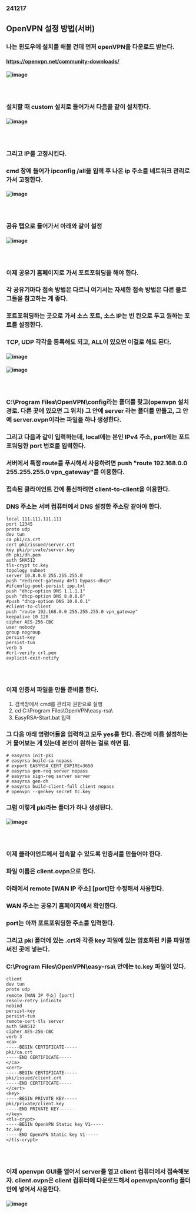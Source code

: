 ### 241217
## OpenVPN 설정 방법(서버)
### 나는 윈도우에 설치를 해볼 건데 먼저 openVPN을 다운로드 받는다.
#### https://openvpn.net/community-downloads/
#### ![image](https://github.com/user-attachments/assets/5b76f65d-98b5-4686-91a7-d380c671c2ad)
### <br/>

### 설치할 때 custom 설치로 들어가서 다음을 같이 설치한다.
#### ![image](https://github.com/user-attachments/assets/a371ff77-7712-49f5-bc0a-786544129a3d)
### <br/>

### 그리고 IP를 고정시킨다.
### cmd 창에 들어가 ipconfig /all을 입력 후 나온 ip 주소를 네트워크 관리로 가서 고정한다.
#### ![image](https://github.com/user-attachments/assets/85df214b-dcd2-4d39-8127-ab4c744c6c08)
### <br/>

### 공유 탭으로 들어가서 아래와 같이 설정
#### ![image](https://github.com/user-attachments/assets/fe6a87eb-186b-4c2a-9318-732f8fc55347)
### <br/>

### 이제 공유기 홈페이지로 가서 포트포워딩을 해야 한다.
### 각 공유기마다 접속 방법은 다르니 여기서는 자세한 접속 방법은 다른 블로그들을 참고하는 게 좋다.
### 포트포워딩하는 곳으로 가서 소스 포트, 소스 IP는 빈 칸으로 두고 원하는 포트를 설정한다.
### TCP, UDP 각각을 등록해도 되고, ALL이 있으면 이걸로 해도 된다.
#### ![image](https://github.com/user-attachments/assets/f634f8af-853a-411e-9a69-b834bb70042b)
#### ![image](https://github.com/user-attachments/assets/53875535-fac7-463d-915c-d6ea7479b486)
### <br/>

### C:\\Program Files\\OpenVPN\\config라는 폴더를 찾고(openvpn 설치 경로. 다른 곳에 있으면 그 위치) 그 안에 server 라는 폴더를 만들고, 그 안에 server.ovpn이라는 파일을 하나 생성한다.
### 그리고 다음과 같이 입력하는데, local에는 본인 IPv4 주소, port에는 포트포워딩한 port 번호를 입력한다.
### 서버에서 특정 route를 푸시해서 사용하려면 push "route 192.168.0.0 255.255.255.0 vpn_gateway"를 이용한다.
### 접속된 클라이언트 간에 통신하려면 client-to-client을 이용한다.
### DNS 주소는 서버 컴퓨터에서 DNS 설정한 주소랑 같아야 한다.
```
local 111.111.111.111
port 12345
proto udp
dev tun
ca pki/ca.crt
cert pki/issued/server.crt
key pki/private/server.key
dh pki/dh.pem
auth SHA512
tls-crypt tc.key
topology subnet
server 10.8.0.0 255.255.255.0
push "redirect-gateway def1 bypass-dhcp"
#ifconfig-pool-persist ipp.txt
push "dhcp-option DNS 1.1.1.1"
push "dhcp-option DNS 8.8.8.8"
#push "dhcp-option DNS 10.8.0.1"
#client-to-client
push "route 192.168.0.0 255.255.255.0 vpn_gateway"
keepalive 10 120
cipher AES-256-CBC
user nobody
group nogroup
persist-key
persist-tun
verb 3
#crl-verify crl.pem
explicit-exit-notify
```
### <br/>

### 이제 인증서 파일을 만들 준비를 한다.
1. 검색창에서 cmd를 관리자 권한으로 실행
2. cd C:\\Program Files\\OpenVPN\\easy-rsa\\
3. EasyRSA-Start.bat 입력
### 그 다음 아래 명령어들을 입력하고 모두 yes를 한다. 중간에 이름 설정하는 거 물어보는 게 있는데 본인이 원하는 걸로 하면 됨.
```
# easyrsa init-pki
# easyrsa build-ca nopass
# export EASYRSA_CERT_EXPIRE=3650
# easyrsa gen-req server nopass
# easyrsa sign-req server server
# easyrsa gen-dh
# easyrsa build-client-full client nopass
# openvpn --genkey secret tc.key
```
### 그럼 이렇게 pki라는 폴더가 하나 생성된다.
#### ![image](https://github.com/user-attachments/assets/d523d80c-5e4c-4228-9a27-f5c53bb5c475)
### <br/>

### 이제 클라이언트에서 접속할 수 있도록 인증서를 만들어야 한다.
### 파일 이름은 client.ovpn으로 한다. 
### 아래에서 remote \[WAN IP 주소\] \[port\]만 수정해서 사용한다.
### WAN 주소는 공유기 홈페이지에서 확인한다.
### port는 아까 포트포워딩한 주소를 입력한다.
### 그리고 pki 폴더에 있는 .crt와 각종 key 파일에 있는 암호화된 키를 파일명 써진 곳에 넣는다.
### C:\\Program Files\\OpenVPN\\easy-rsa\\ 안에는 tc.key 파일이 있다.
```
client
dev tun
proto udp
remote [WAN IP 주소] [port]
resolv-retry infinite
nobind
persist-key
persist-tun
remote-cert-tls server
auth SHA512
cipher AES-256-CBC
verb 3
<ca>
-----BEGIN CERTIFICATE-----
pki/ca.crt
-----END CERTIFICATE-----
</ca>
<cert>
-----BEGIN CERTIFICATE-----
pki/issued/client.crt
-----END CERTIFICATE-----
</cert>
<key>
-----BEGIN PRIVATE KEY-----
pki/private/client.key
-----END PRIVATE KEY-----
</key>
<tls-crypt>
-----BEGIN OpenVPN Static key V1-----
tc.key
-----END OpenVPN Static key V1-----
</tls-crypt>
```
### <br/>

### 이제 openvpn GUI를 열어서 server를 열고 client 컴퓨터에서 접속해보자. client.ovpn은 client 컴퓨터에 다운로드해서 openvpn/config 폴더 안에 넣어서 사용한다.
#### ![image](https://github.com/user-attachments/assets/f0ba9bf6-a923-47c5-91ca-f5dd8c26dead)

